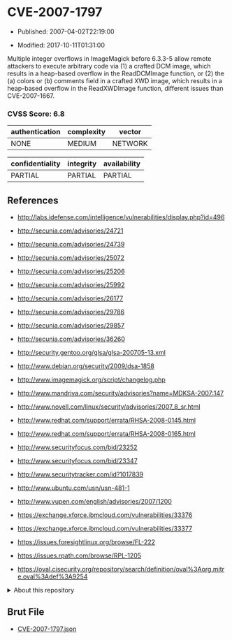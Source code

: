 # CVE-2007-1797

- Published: 2007-04-02T22:19:00

- Modified: 2017-10-11T01:31:00

Multiple integer overflows in ImageMagick before 6.3.3-5 allow remote attackers to execute arbitrary code via (1) a crafted DCM image, which results in a heap-based overflow in the ReadDCMImage function, or (2) the (a) colors or (b) comments field in a crafted XWD image, which results in a heap-based overflow in the ReadXWDImage function, different issues than CVE-2007-1667.

### CVSS Score: **6.8**

| authentication | complexity | vector |
| --- | --- | --- |
| NONE | MEDIUM | NETWORK |

| confidentiality | integrity | availability |
| --- | --- | --- |
| PARTIAL | PARTIAL | PARTIAL |

## References

* http://labs.idefense.com/intelligence/vulnerabilities/display.php?id=496

* http://secunia.com/advisories/24721

* http://secunia.com/advisories/24739

* http://secunia.com/advisories/25072

* http://secunia.com/advisories/25206

* http://secunia.com/advisories/25992

* http://secunia.com/advisories/26177

* http://secunia.com/advisories/29786

* http://secunia.com/advisories/29857

* http://secunia.com/advisories/36260

* http://security.gentoo.org/glsa/glsa-200705-13.xml

* http://www.debian.org/security/2009/dsa-1858

* http://www.imagemagick.org/script/changelog.php

* http://www.mandriva.com/security/advisories?name=MDKSA-2007:147

* http://www.novell.com/linux/security/advisories/2007_8_sr.html

* http://www.redhat.com/support/errata/RHSA-2008-0145.html

* http://www.redhat.com/support/errata/RHSA-2008-0165.html

* http://www.securityfocus.com/bid/23252

* http://www.securityfocus.com/bid/23347

* http://www.securitytracker.com/id?1017839

* http://www.ubuntu.com/usn/usn-481-1

* http://www.vupen.com/english/advisories/2007/1200

* https://exchange.xforce.ibmcloud.com/vulnerabilities/33376

* https://exchange.xforce.ibmcloud.com/vulnerabilities/33377

* https://issues.foresightlinux.org/browse/FL-222

* https://issues.rpath.com/browse/RPL-1205

* https://oval.cisecurity.org/repository/search/definition/oval%3Aorg.mitre.oval%3Adef%3A9254

<details>
<summary>About this repository</summary> 

  This repository is part of the project [Live Hack CVE](https://github.com/Live-Hack-CVE). Main website can be found [www.live-hack.org](https://www.live-hack.org) 
  
  Made by [Sn0wAlice](https://github.com/Sn0wAlice) for the people that care about security and need to have a feed of the latest CVEs. Hope you enjoy it, don't forget to star the repo and follow me on [Twitter](https://twitter.com/Sn0wAlice) and [Github](https://github.com/Sn0wAlice). And that is my [personnal website](https://www.alice-snow.me/)

  - [Home Page](https://github.com/Live-Hack-CVE)
  - [Framework](https://github.com/Live-Hack-CVE/cve-framework)
  - [CVE database](https://github.com/Live-Hack-CVE/full_database)
  - [Changelog](https://github.com/Live-Hack-CVE/Changelog)
</details>

## Brut File

* [CVE-2007-1797.json](https://raw.githubusercontent.com/Live-Hack-CVE/full_database/main/cves/2007/CVE-2007-1797.json)

